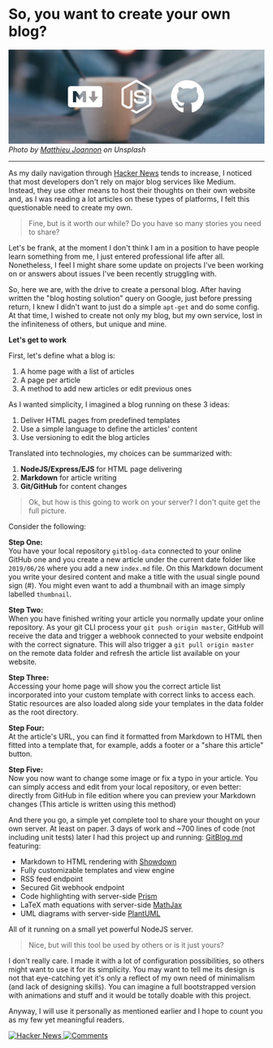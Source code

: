 # So, you want to create your own blog?

![thumbnail](./thumbnail.jpg)
*Photo by [Matthieu Joannon](https://unsplash.com/@matt_j) on Unsplash*

***

As my daily navigation through [Hacker News](https://news.ycombinator.com) tends to increase,  I noticed that most developers don't rely on major blog services like Medium. Instead, they use other means to host their thoughts on their own website  and, as I was reading a lot articles on these types of platforms, I felt this questionable need to create my own.

> Fine, but is it worth our while? Do you have so many stories you need to share?

Let's be frank, at the moment I don't think I am in a position to have people learn something from me, I just entered professional life after all. Nonetheless, I feel I might share some update on projects I've been working on or answers about issues I've been recently struggling with.

So, here we are, with the drive to create a personal blog. After having written the "blog hosting solution" query on Google, just before pressing return, I knew I didn't want to just do a simple `apt-get` and do some config. At that time, I wished to create not only my blog, but my own service, lost in the infiniteness of others, but unique and mine.

**Let's get to work**

First, let's define what a blog is:
1. A home page with a list of articles
2. A page per article
3. A method to add new articles or edit previous ones

As I wanted simplicity, I imagined a blog running on these 3 ideas:
1. Deliver HTML pages from predefined templates
2. Use a simple language to define the articles' content
3. Use versioning to edit the blog articles

Translated into technologies, my choices can be summarized with:
1. **NodeJS/Express/EJS** for HTML page delivering
2. **Markdown** for article writing
3. **Git/GitHub** for content changes

> Ok, but how is this going to work on your server? I don't quite get the full picture.

Consider the following:

**Step One:**  
You have your local repository `gitblog-data` connected to your online GitHub one and you create a new article under the current date folder like `2019/06/26` where you add a new `index.md` file. On this Markdown document you write your desired content and make a title with the usual single pound sign (#). You might even want to add a thumbnail with an image simply labelled `thumbnail`.

**Step Two:**  
When you have finished writing your article you normally update your online repository. As your git CLI process your `git push origin master`, GitHub will receive the data and trigger a webhook connected to your website endpoint with the correct signature. This will also trigger a `git pull origin master` on the remote data folder and refresh the article list available on your website.

**Step Three:**  
Accessing your home page will show you the correct article list incorporated into your custom template with correct links to access each. Static resources are also loaded along side your templates in the data folder as the root directory.

**Step Four:**  
At the article's URL, you can find it formatted from Markdown to HTML then fitted into a template that, for example, adds a footer or a "share this article" button.

**Step Five:**  
Now you now want to change some image or fix a typo in your article. You can simply access and edit from your local repository, or even better: directly from GitHub in file edition where you can preview your Markdown changes (This article is written using this method)

And there you go, a simple yet complete tool to share your thought on your own server. At least on paper. 3 days of work and ~700 lines of code (not including unit tests) later I had this project up and running: [GitBlog.md](https://github.com/Klemek/GitBlog.md/) featuring:

* Markdown to HTML rendering with [Showdown](http://showdownjs.com/)
* Fully customizable templates and view engine
* RSS feed endpoint
* Secured Git webhook endpoint
* Code highlighting with server-side [Prism](https://prismjs.com/)
* LaTeX math equations with server-side [MathJax](https://www.mathjax.org/)
* UML diagrams with server-side [PlantUML](plantuml.com/)

All of it running on a small yet powerful NodeJS server.

> Nice, but will this tool be used by others or is it just yours?

I don't really care. I made it with a lot of configuration possibilities, so others might want to use it for its simplicity. You may want to tell me its design is not that eye-catching yet it's only a reflect of my own need of minimalism (and lack of designing skills). You can imagine a full bootstrapped version with animations and stuff and it would be totally doable with this project.

Anyway, I will use it personally as mentioned earlier and I hope to count you as my few yet meaningful readers.

[![Hacker News](https://img.shields.io/badge/dynamic/json.svg?color=green&style=for-the-badge&label=Hacker%20News&query=score&suffix=%20points&url=https%3A%2F%2Fhacker-news.firebaseio.com%2Fv0%2Fitem%2F20285234.json)
![Comments](https://img.shields.io/badge/dynamic/json.svg?color=orange&style=for-the-badge&label=Comments&query=descendants&url=https%3A%2F%2Fhacker-news.firebaseio.com%2Fv0%2Fitem%2F20285234.json)](https://news.ycombinator.com/item?id=20285234)
